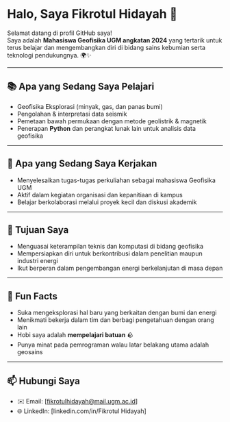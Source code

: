 # Halo, Saya Fikrotul Hidayah 👋

Selamat datang di profil GitHub saya!  
Saya adalah **Mahasiswa Geofisika UGM angkatan 2024** yang tertarik untuk terus belajar dan mengembangkan diri di bidang sains kebumian serta teknologi pendukungnya. 🌍✨  

---

## 📚 Apa yang Sedang Saya Pelajari
- Geofisika Eksplorasi (minyak, gas, dan panas bumi)  
- Pengolahan & interpretasi data seismik  
- Pemetaan bawah permukaan dengan metode geolistrik & magnetik  
- Penerapan **Python** dan perangkat lunak lain untuk analisis data geofisika  

---

## 🔭 Apa yang Sedang Saya Kerjakan
- Menyelesaikan tugas-tugas perkuliahan sebagai mahasiswa Geofisika UGM  
- Aktif dalam kegiatan organisasi dan kepanitiaan di kampus  
- Belajar berkolaborasi melalui proyek kecil dan diskusi akademik  

---

## 🎯 Tujuan Saya
- Menguasai keterampilan teknis dan komputasi di bidang geofisika  
- Mempersiapkan diri untuk berkontribusi dalam penelitian maupun industri energi  
- Ikut berperan dalam pengembangan energi berkelanjutan di masa depan  

---

## 🌟 Fun Facts
- Suka mengeksplorasi hal baru yang berkaitan dengan bumi dan energi  
- Menikmati bekerja dalam tim dan berbagi pengetahuan dengan orang lain  
- Hobi saya adalah **mempelajari batuan** 🪨  
- Punya minat pada pemrograman walau latar belakang utama adalah geosains  

---

## 📫 Hubungi Saya
- ✉️ Email: [fikrotulhidayah@mail.ugm.ac.id]  
- 🌐 LinkedIn: [linkedin.com/in/Fikrotul Hidayah]
